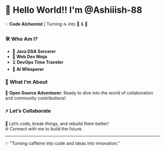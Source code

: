 # 👋 Hello World!! I'm @Ashiiish-88  

💡 **Code Alchemist** | Turning ☕️ into 🧠 & 🚀  

### 🛠️ **Who Am I?**  
- 🔮 **Java DSA Sorcerer**  
- 🥷 **Web Dev Ninja**  
- ⏳ **DevOps Time Traveler**  
- 🤖 **AI Whisperer**  

### 🌟 **What I’m About**  
🌌 **Open Source Adventurer**: Ready to dive into the world of collaboration and community contributions!  

### ⚡ **Let’s Collaborate**  
🚀 Let’s code, break things, and rebuild them better!  
🌐 Connect with me to build the future.  

---

✨ "Turning caffeine into code and ideas into innovation."  

<!---
Ashiiish-88/Ashiiish-88 is a ✨ special ✨ repository because its `README.md` (this file) appears on your GitHub profile.
You can click the Preview link to take a look at your changes.
--->
